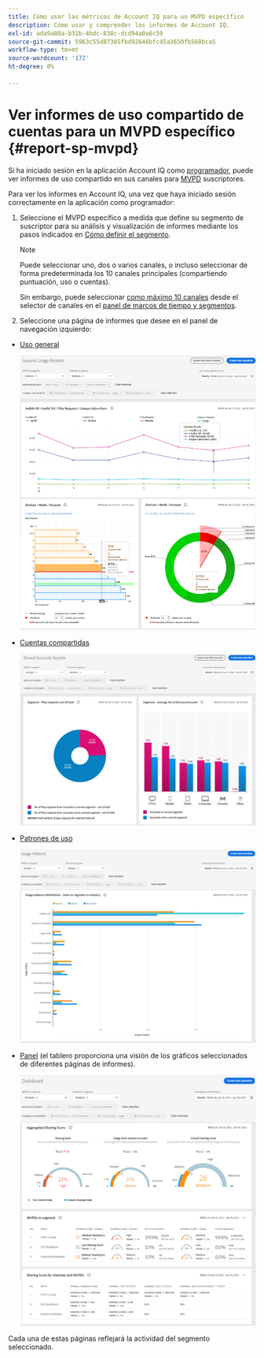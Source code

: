```yaml
---
title: Cómo usar las métricas de Account IQ para un MVPD específico
description: Cómo usar y comprender los informes de Account IQ.
exl-id: ada9a80a-b31b-4bdc-838c-dcd94a0a6c59
source-git-commit: 5963c55d87385fbd92646bfc45a3650fb568bca5
workflow-type: tm+mt
source-wordcount: '172'
ht-degree: 0%

---
```


# Ver informes de uso compartido de cuentas para un MVPD específico <!--and programmer--> {#report-sp-mvpd}

Si ha iniciado sesión en la aplicación Account IQ como [programador](/help/AccountIQ/product-concepts.md#programmer-def), puede ver informes de uso compartido en sus canales para [MVPD](/help/AccountIQ/product-concepts.md#mvpd-def) suscriptores.

Para ver los informes en Account IQ, una vez que haya iniciado sesión correctamente en la aplicación como programador:

1. Seleccione el MVPD específico a medida que define su segmento de suscriptor para su análisis y visualización de informes mediante los pasos indicados en [Cómo definir el segmento](/help/AccountIQ/howto-select-segment-timeframe.md).


   >[!NOTE]
   >
   >Puede seleccionar uno, dos o varios canales, o incluso seleccionar de forma predeterminada los 10 canales principales (compartiendo puntuación, uso o cuentas).
   >
   >
   >Sin embargo, puede seleccionar [como máximo 10 canales](/help/AccountIQ/limitations.md) desde el selector de canales en el [panel de marcos de tiempo y segmentos](/help/AccountIQ/segments-timeframe.md).

1. Seleccione una página de informes que desee en el panel de navegación izquierdo:

* [Uso general](/help/AccountIQ/general-usage-reports.md)

   ![](assets/specific-mvpd-gen-usage.png)
* [Cuentas compartidas](/help/AccountIQ/shared-acc-reports.md)

   ![](assets/specific-mvpd-shared-acc.png)
* [Patrones de uso](/help/AccountIQ/usage-patterns.md)

   ![](assets/specific-mvpd-usage-pattern.png)

* [Panel](/help/AccountIQ/dashboard.md) (el tablero proporciona una visión de los gráficos seleccionados de diferentes páginas de informes).

   ![](assets/specific-mvpd-dashboard.png)

Cada una de estas páginas reflejará la actividad del segmento seleccionado.

